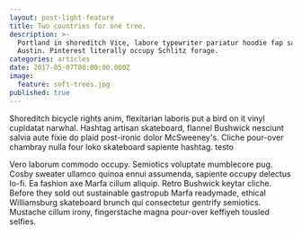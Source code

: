```yaml
---
layout: post-light-feature
title: Two countries for one tree.
description: >-
  Portland in shoreditch Vice, labore typewriter pariatur hoodie fap sartorial
  Austin. Pinterest literally occupy Schlitz forage.
categories: articles
date: 2017-05-07T00:00:00.000Z
image:
  feature: soft-trees.jpg
published: true
---
```

Shoreditch bicycle rights anim, flexitarian laboris put a bird on it vinyl cupidatat narwhal. Hashtag artisan skateboard, flannel Bushwick nesciunt salvia aute fixie do plaid post-ironic dolor McSweeney's. Cliche pour-over chambray nulla four loko skateboard sapiente hashtag.
testo

Vero laborum commodo occupy. Semiotics voluptate mumblecore pug. Cosby sweater ullamco quinoa ennui assumenda, sapiente occupy delectus lo-fi. Ea fashion axe Marfa cillum aliquip. Retro Bushwick keytar cliche. Before they sold out sustainable gastropub Marfa readymade, ethical Williamsburg skateboard brunch qui consectetur gentrify semiotics. Mustache cillum irony, fingerstache magna pour-over keffiyeh tousled selfies.
